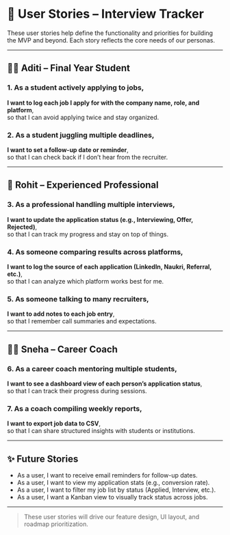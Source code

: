 # 📖 User Stories – Interview Tracker

These user stories help define the functionality and priorities for building the MVP and beyond. Each story reflects the core needs of our personas.

---

## 🧑‍🎓 Aditi – Final Year Student

### 1. As a student actively applying to jobs,  
**I want to log each job I apply for with the company name, role, and platform**,  
so that I can avoid applying twice and stay organized.

### 2. As a student juggling multiple deadlines,  
**I want to set a follow-up date or reminder**,  
so that I can check back if I don’t hear from the recruiter.

---

## 👨 Rohit – Experienced Professional

### 3. As a professional handling multiple interviews,  
**I want to update the application status (e.g., Interviewing, Offer, Rejected)**,  
so that I can track my progress and stay on top of things.

### 4. As someone comparing results across platforms,  
**I want to log the source of each application (LinkedIn, Naukri, Referral, etc.)**,  
so that I can analyze which platform works best for me.

### 5. As someone talking to many recruiters,  
**I want to add notes to each job entry**,  
so that I remember call summaries and expectations.

---

## 🧑‍🏫 Sneha – Career Coach

### 6. As a career coach mentoring multiple students,  
**I want to see a dashboard view of each person’s application status**,  
so that I can track their progress during sessions.

### 7. As a coach compiling weekly reports,  
**I want to export job data to CSV**,  
so that I can share structured insights with students or institutions.

---

## ✨ Future Stories

- As a user, I want to receive email reminders for follow-up dates.  
- As a user, I want to view my application stats (e.g., conversion rate).  
- As a user, I want to filter my job list by status (Applied, Interview, etc.).  
- As a user, I want a Kanban view to visually track status across jobs.

---

> These user stories will drive our feature design, UI layout, and roadmap prioritization.
